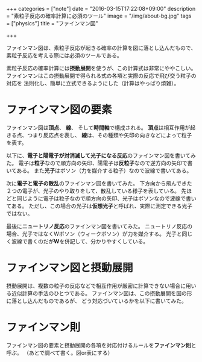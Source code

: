 +++
categories = ["note"]
date = "2016-03-15T17:22:08+09:00"
description = "素粒子反応の確率計算に必須のツール"
image = "/img/about-bg.jpg"
tags = ["physics"]
title = "ファインマン図"

+++

ファインマン図は、素粒子反応が起きる確率の計算を図に落とし込んだもので、
素粒子反応を考える際には必須のツールである。

素粒子反応の確率計算には**摂動展開**を使うが、この計算式は非常にややこしい。
ファインマンはこの摂動展開で得られる式の各項と実際の反応で飛び交う粒子の対応を
法則化し、簡単に立式できるようにした（計算はやっぱり煩雑）。


# ファインマン図の要素

ファインマン図は**頂点**、 **線**、 そして**時間軸**で構成される。
**頂点**は相互作用が起きる点、つまり反応点を表し、
**線**は、その種類や矢印の向きなどによって粒子を表す。

以下に、**電子と陽電子が対消滅して光子になる反応**のファインマン図を書いてみた。
電子は**粒子**なので順方向の矢印、陽電子は**反粒子**なので逆方向の矢印で書いてある。
また**光子**はボソン（力を媒介する粒子）なので波線で書いてある。

次に**電子と電子の散乱**のファインマン図を書いてみた。
下方向から飛んできた２つの電子が、光子のやり取りをして、散乱している様子を表している。
先ほどと同じように電子は粒子なので順方向の矢印、光子はボソンなので波線で書いてある。
ただし、この場合の光子は**仮想光子**と呼ばれ、実際に測定できる光子ではない。

最後に**ニュートリノ反応**のファインマン図を書いてみた。
ニュートリノ反応の場合、光子ではなくWボソン（ウィークボソン）が力を媒介する。
光子と同じく波線で書くのだが**W**を併記して、分かりやすくしている。


# ファインマン図と摂動展開

摂動展開は、複数の粒子の反応などで相互作用が厳密に計算できない場合に用いる近似計算の手法のひとつである。
ファインマン図は、この摂動展開を図の形に落とし込んだものであるが、
どう対応づいているかを以下に書いてみた。


# ファインマン則

ファインマン図の要素と摂動展開の各項を対応付けるルールを**ファインマン則**と呼ぶ。
（あとで調べて書く。図or表にする）
